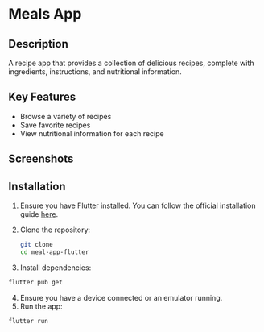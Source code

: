 # Meals App

## Description
A recipe app that provides a collection of delicious recipes, complete with ingredients, instructions, and nutritional information.

## Key Features

- Browse a variety of recipes
- Save favorite recipes
- View nutritional information for each recipe

## Screenshots



## Installation

1. Ensure you have Flutter installed. You can follow the official installation guide [here](https://flutter.dev/docs/get-started/install).

2. Clone the repository:

   ```sh
   git clone 
   cd meal-app-flutter
   ```
3. Install dependencies:

  ```sh
  flutter pub get
  ```

4. Ensure you have a device connected or an emulator running.
5. Run the app:

  ```sh
  flutter run
  ```


